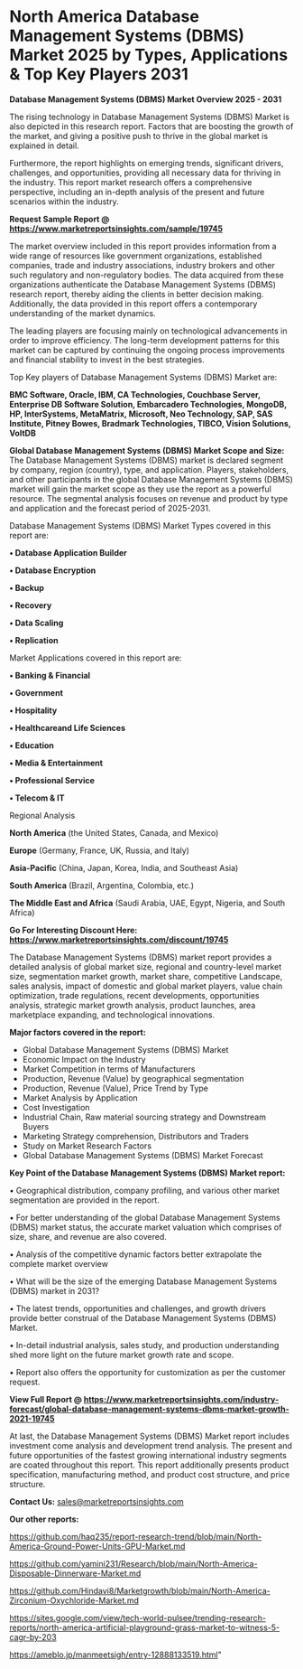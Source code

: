 # North America Database Management Systems (DBMS) Market 2025 by Types, Applications & Top Key Players 2031

<Strong> Database Management Systems (DBMS) Market Overview 2025 - 2031</strong>

The rising technology in Database Management Systems (DBMS) Market is also depicted in this research report. Factors that are boosting the growth of the market, and giving a positive push to thrive in the global market is explained in detail.

Furthermore, the report highlights on emerging trends, significant drivers, challenges, and opportunities, providing all necessary data for thriving in the industry. This report market research offers a comprehensive perspective, including an in-depth analysis of the present and future scenarios within the industry.

<strong>Request Sample Report @ <a href=https://www.marketreportsinsights.com/sample/19745>https://www.marketreportsinsights.com/sample/19745</a></strong>

The market overview included in this report provides information from a wide range of resources like government organizations, established companies, trade and industry associations, industry brokers and other such regulatory and non-regulatory bodies. The data acquired from these organizations authenticate the Database Management Systems (DBMS) research report, thereby aiding the clients in better decision making. Additionally, the data provided in this report offers a contemporary understanding of the market dynamics.

The leading players are focusing mainly on technological advancements in order to improve efficiency. The long-term development patterns for this market can be captured by continuing the ongoing process improvements and financial stability to invest in the best strategies.

Top Key players of Database Management Systems (DBMS) Market are:

<strong>BMC Software, Oracle, IBM, CA Technologies, Couchbase Server, Enterprise DB Software Solution, Embarcadero Technologies, MongoDB, HP, InterSystems, MetaMatrix, Microsoft, Neo Technology, SAP, SAS Institute, Pitney Bowes, Bradmark Technologies, TIBCO, Vision Solutions, VoltDB</strong>

<strong><b>Global Database Management Systems (DBMS) Market Scope and Size:</b></strong>
The Database Management Systems (DBMS) market is declared segment by company, region (country), type, and application. Players, stakeholders, and other participants in the global Database Management Systems (DBMS) market will gain the market scope as they use the report as a powerful resource. The segmental analysis focuses on revenue and product by type and application and the forecast period of 2025-2031.

Database Management Systems (DBMS) Market Types covered in this report are:

<strong>• Database Application Builder

• Database Encryption

• Backup

• Recovery

• Data Scaling

• Replication</strong>

Market Applications covered in this report are:

<strong>• Banking & Financial

• Government

• Hospitality

• Healthcareand Life Sciences

• Education

• Media & Entertainment

• Professional Service

• Telecom & IT</strong> 

Regional Analysis

<strong>North America</strong> (the United States, Canada, and Mexico)

<strong>Europe</strong> (Germany, France, UK, Russia, and Italy)

<strong>Asia-Pacific</strong> (China, Japan, Korea, India, and Southeast Asia)

<strong>South America</strong> (Brazil, Argentina, Colombia, etc.)

<strong>The Middle East and Africa</strong> (Saudi Arabia, UAE, Egypt, Nigeria, and South Africa)

<strong>Go For Interesting Discount Here: <a href=https://www.marketreportsinsights.com/discount/19745>https://www.marketreportsinsights.com/discount/19745</a></strong>

The Database Management Systems (DBMS) market report provides a detailed analysis of global market size, regional and country-level market size, segmentation market growth, market share, competitive Landscape, sales analysis, impact of domestic and global market players, value chain optimization, trade regulations, recent developments, opportunities analysis, strategic market growth analysis, product launches, area marketplace expanding, and technological innovations.

<strong><b>Major factors covered in the report:</b></strong>
<ul>
  <li>Global Database Management Systems (DBMS) Market </li>
  <li>Economic Impact on the Industry</li>
  <li>Market Competition in terms of Manufacturers</li>
  <li>Production, Revenue (Value) by geographical segmentation</li>
  <li>Production, Revenue (Value), Price Trend by Type</li>
  <li>Market Analysis by Application</li>
  <li>Cost Investigation</li>
  <li>Industrial Chain, Raw material sourcing strategy and Downstream Buyers</li>
  <li>Marketing Strategy comprehension, Distributors and Traders</li>
  <li>Study on Market Research Factors</li>
  <li>Global Database Management Systems (DBMS) Market Forecast</li>
</ul>

<strong><b>Key Point of the Database Management Systems (DBMS) Market report:</b></strong>

• Geographical distribution, company profiling, and various other market segmentation are provided in the report.

• For better understanding of the global Database Management Systems (DBMS) market status, the accurate market valuation which comprises of size, share, and revenue are also covered.

• Analysis of the competitive dynamic factors better extrapolate the complete market overview

• What will be the size of the emerging Database Management Systems (DBMS) market in 2031?

• The latest trends, opportunities and challenges, and growth drivers provide better construal of the Database Management Systems (DBMS) Market.

• In-detail industrial analysis, sales study, and production understanding shed more light on the future market growth rate and scope.

• Report also offers the opportunity for customization as per the customer request.

<strong><b>View Full Report @ <a href=https://www.marketreportsinsights.com/industry-forecast/global-database-management-systems-dbms-market-growth-2021-19745>https://www.marketreportsinsights.com/industry-forecast/global-database-management-systems-dbms-market-growth-2021-19745</a></b></strong>


At last, the Database Management Systems (DBMS) Market report includes investment come analysis and development trend analysis. The present and future opportunities of the fastest growing international industry segments are coated throughout this report. This report additionally presents product specification, manufacturing method, and product cost structure, and price structure.

<strong>Contact Us:</strong>
sales@marketreportsinsights.com

<strong>Our other reports:</strong>

<a href=https://github.com/haq235/report-research-trend/blob/main/North-America-Ground-Power-Units-GPU-Market.md>https://github.com/haq235/report-research-trend/blob/main/North-America-Ground-Power-Units-GPU-Market.md</a>

<a href=https://github.com/yamini231/Research/blob/main/North-America-Disposable-Dinnerware-Market.md>https://github.com/yamini231/Research/blob/main/North-America-Disposable-Dinnerware-Market.md</a>

<a href=https://github.com/Hindavi8/Marketgrowth/blob/main/North-America-Zirconium-Oxychloride-Market.md>https://github.com/Hindavi8/Marketgrowth/blob/main/North-America-Zirconium-Oxychloride-Market.md</a>

<a href=https://sites.google.com/view/tech-world-pulsee/trending-research-reports/north-america-artificial-playground-grass-market-to-witness-5-cagr-by-203>https://sites.google.com/view/tech-world-pulsee/trending-research-reports/north-america-artificial-playground-grass-market-to-witness-5-cagr-by-203</a>

<a href=https://ameblo.jp/manmeetsigh/entry-12888133519.html>https://ameblo.jp/manmeetsigh/entry-12888133519.html</a>"

